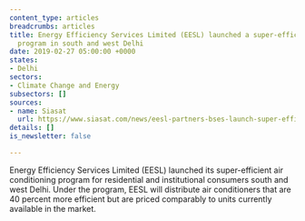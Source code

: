 ```yaml
---
content_type: articles
breadcrumbs: articles
title: Energy Efficiency Services Limited (EESL) launched a super-efficient air conditioning
  program in south and west Delhi
date: 2019-02-27 05:00:00 +0000
states:
- Delhi
sectors:
- Climate Change and Energy
subsectors: []
sources:
- name: Siasat
  url: https://www.siasat.com/news/eesl-partners-bses-launch-super-efficient-ac-programme-1470485/
details: []
is_newsletter: false

---
```

Energy Efficiency Services Limited (EESL) launched its super-efficient air conditioning program for residential and institutional consumers south and west Delhi. Under the program, EESL will distribute air conditioners that are 40 percent more efficient but are priced comparably to units currently available in the market.
